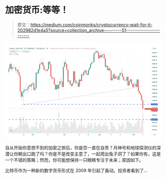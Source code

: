 # 加密货币:等等！

> 原文：<https://medium.com/coinmonks/cryptocurrency-wait-for-it-202982d1e4a5?source=collection_archive---------51----------------------->

![](img/e00cbf821edda7780b37e1780d0efcbe.png)

自从开始你意想不到的加密之旅后，你是否一直在自责？月神号和地球探测仪的深潜让你朝出口跑了吗？你是不是改变主意了，一起爬出兔子洞了？如果你有，这是一个不错的策略；然而，你可能想保持一只眼睛专注于未来；原因如下。

比特币作为一种新的数字货币形式在 2009 年引起了轰动。投资者看到了…